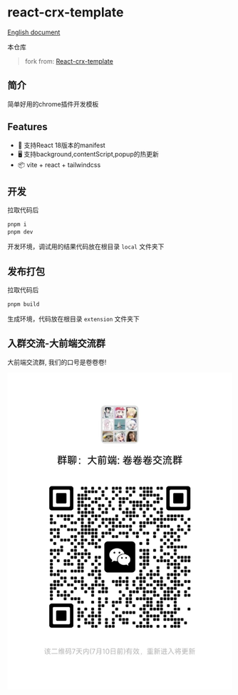 # react-crx-template

[English document](https://github.com/MatrixCross/React-Crx-Starter/blob/master/README.md)


本仓库

> fork from: [React-crx-template](https://github.com/MatrixCross/React-Crx-Starter)

## 简介

简单好用的chrome插件开发模板

## Features

- 🚀 支持React 18版本的manifest
- 🖥 支持background,contentScript,popup的热更新
- 📦 vite + react + tailwindcss

## 开发

拉取代码后

```bash
pnpm i
pnpm dev
```
开发环境，调试用的结果代码放在根目录 `local` 文件夹下

## 发布打包
拉取代码后

```bash
pnpm build
```

生成环境，代码放在根目录 `extension` 文件夹下

## 入群交流-大前端交流群
大前端交流群, 我们的口号是卷卷卷!

![图片描述](https://raw.githubusercontent.com/MatrixCross/React-Crx-Starter/master/src/assets/20240703225505.jpg)

